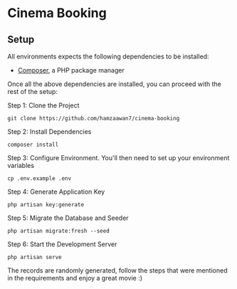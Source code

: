 # Cinema Booking

## Setup

All environments expects the following dependencies to be installed:
-   [Composer](https://getcomposer.org/), a PHP package manager

Once all the above dependencies are installed, you can proceed with the rest of the setup:

Step 1: Clone the Project

```
git clone https://github.com/hamzaawan7/cinema-booking
```

Step 2: Install Dependencies

```
composer install
```

Step 3: Configure Environment. You'll then need to set up your environment variables

```
cp .env.example .env
```

Step 4: Generate Application Key
```
php artisan key:generate
```

Step 5: Migrate the Database and Seeder
```
php artisan migrate:fresh --seed
```

Step 6: Start the Development Server
```
php artisan serve
```

The records are randomly generated, follow the steps that were mentioned in the requirements and enjoy a great movie :)
